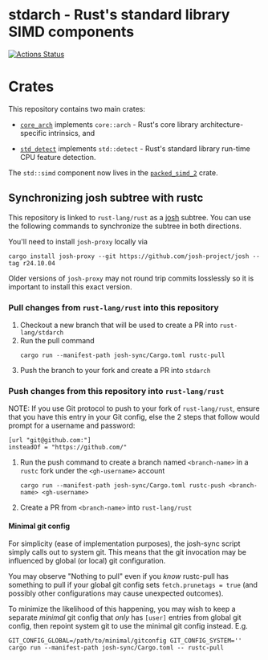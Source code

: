 stdarch - Rust's standard library SIMD components
=======

[![Actions Status](https://github.com/rust-lang/stdarch/workflows/CI/badge.svg)](https://github.com/rust-lang/stdarch/actions)


# Crates

This repository contains two main crates:

* [`core_arch`](crates/core_arch/README.md) implements `core::arch` - Rust's
  core library architecture-specific intrinsics, and
  
* [`std_detect`](crates/std_detect/README.md) implements `std::detect` - Rust's
  standard library run-time CPU feature detection.

The `std::simd` component now lives in the
[`packed_simd_2`](https://github.com/rust-lang/packed_simd) crate.

## Synchronizing josh subtree with rustc

This repository is linked to `rust-lang/rust` as a [josh](https://josh-project.github.io/josh/intro.html) subtree. You can use the following commands to synchronize the subtree in both directions.

You'll need to install `josh-proxy` locally via

```
cargo install josh-proxy --git https://github.com/josh-project/josh --tag r24.10.04
```
Older versions of `josh-proxy` may not round trip commits losslessly so it is important to install this exact version.

### Pull changes from `rust-lang/rust` into this repository

1) Checkout a new branch that will be used to create a PR into `rust-lang/stdarch`
2) Run the pull command
    ```
    cargo run --manifest-path josh-sync/Cargo.toml rustc-pull
    ```
3) Push the branch to your fork and create a PR into `stdarch`

### Push changes from this repository into `rust-lang/rust`

NOTE: If you use Git protocol to push to your fork of `rust-lang/rust`,
ensure that you have this entry in your Git config,
else the 2 steps that follow would prompt for a username and password:

```
[url "git@github.com:"]
insteadOf = "https://github.com/"
```

1) Run the push command to create a branch named `<branch-name>` in a `rustc` fork under the `<gh-username>` account
    ```
    cargo run --manifest-path josh-sync/Cargo.toml rustc-push <branch-name> <gh-username>
    ```
2) Create a PR from `<branch-name>` into `rust-lang/rust`

#### Minimal git config

For simplicity (ease of implementation purposes), the josh-sync script simply calls out to system git. This means that the git invocation may be influenced by global (or local) git configuration.

You may observe "Nothing to pull" even if you *know* rustc-pull has something to pull if your global git config sets `fetch.prunetags = true` (and possibly other configurations may cause unexpected outcomes).

To minimize the likelihood of this happening, you may wish to keep a separate *minimal* git config that *only* has `[user]` entries from global git config, then repoint system git to use the minimal git config instead. E.g.

```
GIT_CONFIG_GLOBAL=/path/to/minimal/gitconfig GIT_CONFIG_SYSTEM='' cargo run --manifest-path josh-sync/Cargo.toml -- rustc-pull
```

